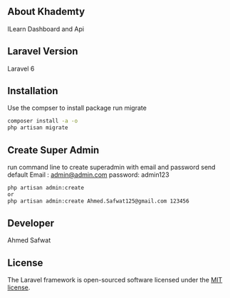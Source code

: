 


## About Khademty

ILearn Dashboard and  Api




##  Laravel Version

Laravel 6

## Installation
Use the compser to install  package 
run migrate

```bash
composer install -a -o 
php artisan migrate

```

## Create Super Admin 
run command line to create superadmin with email and password send 
default
Email   : admin@admin.com
password: admin123

```bash 
php artisan admin:create
or
php artisan admin:create Ahmed.Safwat125@gmail.com 123456

```


## Developer

Ahmed Safwat





## License

The Laravel framework is open-sourced software licensed under the [MIT license](https://opensource.org/licenses/MIT).
